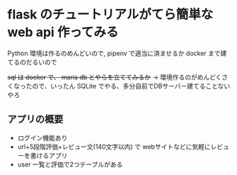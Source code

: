 # flask のチュートリアルがてら簡単な web api 作ってみる

Python 環境は作るのめんどいので, pipenv で適当に済ませるか docker まで建てるのだるいので

~~sql は docker で、 maria db とやらを立ててみるか~~
-> 環境作るのがめんどくさくなったので、いったん SQLite でやる、多分自前でDBサーバー建てることないやろ


## アプリの概要
- ログイン機能あり
- url+5段階評価+レビュー文(140文字以内) で webサイトなどに気軽にレビューを書けるアプリ
- user 一覧と評価で2つテーブルがある
